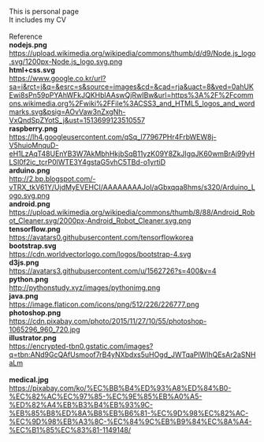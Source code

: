 This is personal page<br>
It includes my CV<br>
<br>
Reference<br>
**nodejs.png**<br>
https://upload.wikimedia.org/wikipedia/commons/thumb/d/d9/Node.js_logo.svg/1200px-Node.js_logo.svg.png<br>
**html+css.svg**<br>
https://www.google.co.kr/url?sa=i&rct=j&q=&esrc=s&source=images&cd=&cad=rja&uact=8&ved=0ahUKEwi8sPn59pPYAhWFkJQKHblAAswQjRwIBw&url=https%3A%2F%2Fcommons.wikimedia.org%2Fwiki%2FFile%3ACSS3_and_HTML5_logos_and_wordmarks.svg&psig=AOvVaw3nZxgNh-VxQndSpZYotS_j&ust=1513699123510557<br>
**raspberry.png**<br>
https://lh4.googleusercontent.com/qSq_l77967PHr4FrbWEW8j-V5huioMnquD-eH1LzAqT48UEnYB3W7AkMbhHkjbSqB11yzK09Y8ZkJIgqJK60wmBrAj99yHLSl0f2ic_tcrP0lWTE3Y4gstaG5vhC5TBd-o1yrtiD<br>
**arduino.png**<br>
http://2.bp.blogspot.com/-vTRX_tkV61Y/UjdMyEVEHCI/AAAAAAAAJoI/aGbxqqa8hms/s320/Arduino_Logo.svg.png<br>
**android.png**<br>
https://upload.wikimedia.org/wikipedia/commons/thumb/8/88/Android_Robot_Cleaner.svg/2000px-Android_Robot_Cleaner.svg.png<br>
**tensorflow.png**<br>
https://avatars0.githubusercontent.com/tensorflowkorea<br>
**bootstrap.svg**<br>
https://cdn.worldvectorlogo.com/logos/bootstrap-4.svg<br>
**d3js.png**<br>
https://avatars3.githubusercontent.com/u/1562726?s=400&v=4<br>
**python.png**<br>
http://pythonstudy.xyz/images/pythonimg.png<br>
**java.png**<br>
https://image.flaticon.com/icons/png/512/226/226777.png<br>
**photoshop.png**<br>
https://cdn.pixabay.com/photo/2015/11/27/10/55/photoshop-1065296_960_720.jpg<br>
**illustrator.png**<br>
https://encrypted-tbn0.gstatic.com/images?q=tbn:ANd9GcQAfUsmoof7rB4yNXbdxs5uHOgd_JWTqaPlWIhQEsAr2aSNHaLm<br>
<br>
**medical.jpg**<br>
https://pixabay.com/ko/%EC%BB%B4%ED%93%A8%ED%84%B0-%EC%82%AC%EC%97%85-%EC%9E%85%EB%A0%A5-%ED%82%A4%EB%B3%B4%EB%93%9C-%EB%85%B8%ED%8A%B8%EB%B6%81-%EC%9D%98%EC%82%AC-%EC%9D%98%EB%A3%8C-%EC%84%9C%EB%B9%84%EC%8A%A4-%EC%B1%85%EC%83%81-1149148/<br>
